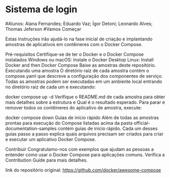 # Sistema de login 
#Alunos: Alana Fernandes; Eduardo Vaz; Ígor Detoni; Leonardo Alves; Thomas Jeferson
#Vamos Começar

Estas instruções irão ajudá-lo na fase inicial de criação e implantando amostras de aplicativos em contêineres com o Docker Compose.

Pré-requisitos
Certifique-se de ter o Docker e o Docker Compose instalados
Windows ou macOS: Instale o Docker Desktop
Linux: Install Docker and then Docker Compose
Baixe as amostras deste repositório.
Executando uma amostra
O diretório raiz de cada amostra contém o compose.yaml que descreve a configuração dos componentes de serviço. Todas as amostras podem ser executadas em um ambiente local entrando no diretório raiz de cada um e executando:

docker compose up -d
Verifique o README.md de cada amostra para obter mais detalhes sobre a estrutura e Qual é o resultado esperado. Para parar e remover todos os contêineres do aplicativo de amostra, execute:

docker compose down
Guias de início rápido
Além de todas as amostras prontas para execução do Compose listadas acima da pasta official-documentation-samples contém guias de início rápido. Cada um desses guias passo a passo explica quais arquivos precisam ser criados para criar e executar um aplicativo Docker Compose.

Contribuir
Congratulamo-nos com exemplos que ajudam as pessoas a entender como usar o Docker Compose para aplicações comuns. Verifica a Contribution Guide para mais detalhes.

link do repositório original: https://github.com/docker/awesome-compose
